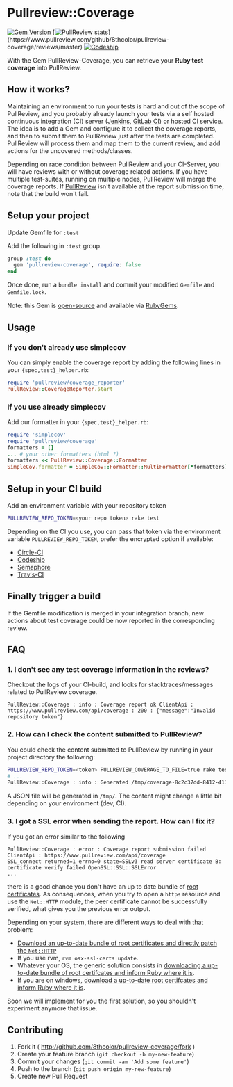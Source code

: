 # Pullreview::Coverage

[![Gem Version](https://badge.fury.io/rb/pullreview-coverage.svg)](http://badge.fury.io/rb/pullreview-coverage)
[![PullReview stats](https://www.pullreview.com/github/8thcolor/pullreview-coverage/badges/master.svg?)](https://www.pullreview.com/github/8thcolor/pullreview-coverage/reviews/master)
[![Codeship](https://img.shields.io/codeship/5b76b590-a9f8-0132-ffc9-427bb4181a39.svg?style=flat-square)](https://codeship.com/projects/67847)

With the Gem PullReview-Coverage, you can retrieve your **Ruby test coverage** into PullReview.

## How it works?

Maintaining an environment to run your tests is hard and out of the scope of PullReview, and you probably already launch your tests via a self hosted continuous integration (CI) server ([Jenkins](http://jenkins-ci.org/), [GitLab CI](https://about.gitlab.com/gitlab-ci/)) or hosted CI service. The idea is to add a Gem and configure it to collect the coverage reports, and then to submit them to PullReview just after the tests are completed. PullReview will process them and map them to the current review, and add actions for the uncovered methods/classes.

Depending on race condition between PullReview and your CI-Server, you will have reviews with or without coverage related actions. If you have multiple test-suites, running on multiple nodes, PullReview will merge the coverage reports. If [PullReview](https://pullreview.com) isn't available at the report submission time, note that the build won't fail. 

## Setup your project

Update Gemfile for `:test`

Add the following in `:test` group.

```Ruby
group :test do
  gem 'pullreview-coverage', require: false
end
```

Once done, run a `bundle install` and commit your modified `Gemfile` and `Gemfile.lock`.

Note: this Gem is [open-source](https://github.com/8thcolor/pullreview-coverage) and available via [RubyGems](https://rubygems.org/gems/pullreview-coverage).

## Usage

### If you don't already use simplecov

You can simply enable the coverage report by adding the following lines in your `{spec,test}_helper.rb`:

```Ruby
require 'pullreview/coverage_reporter'
PullReview::CoverageReporter.start
```

### If you use already simplecov

Add our formatter in your `{spec,test}_helper.rb`:

```Ruby
require 'simplecov'
require 'pullreview/coverage'
formatters = []
... # your other formatters (html ?)
formatters << PullReview::Coverage::Formatter
SimpleCov.formatter = SimpleCov::Formatter::MultiFormatter[*formatters]
```
## Setup in your CI build

Add an environment variable with your repository token

```Bash
PULLREVIEW_REPO_TOKEN=<your repo token> rake test 
```

Depending on the CI you use, you can pass that token via the environment variable `PULLREVIEW_REPO_TOKEN`, prefer the encrypted option if available:

* [Circle-CI](https://circleci.com/docs/environment-variables#setting-environment-variables-for-all-commands-without-adding-them-to-git)
* [Codeship](https://www.codeship.io/documentation/continuous-integration/set-environment-variables/)
* [Semaphore](https://semaphoreapp.com/docs/exporting-environment-variables.html)
* [Travis-CI ](http://docs.travis-ci.com/user/build-configuration/#Secure-environment-variables)

## Finally trigger a build

If the Gemfile modification is merged in your integration branch, new actions about test coverage could be now reported in the corresponding review.

## FAQ

### 1. I don't see any test coverage information in the reviews?

Checkout the logs of your CI-build, and looks for stacktraces/messages related to PullReview coverage.

```
PullReview::Coverage : info : Coverage report ok ClientApi : https://www.pullreview.com/api/coverage : 200 : {"message":"Invalid repository token"}
```

### 2. How can I check the content submitted to PullReview?

You could check the content submitted to PullReview by running in your project directory the following:
```Bash
PULLREVIEW_REPO_TOKEN=<token> PULLREVIEW_COVERAGE_TO_FILE=true rake test
# ...
PullReview::Coverage : info : Generated /tmp/coverage-8c2c37dd-8412-4137-9b38-7147c1662140.json
```

A JSON file will be generated in `/tmp/`. The content might change a little bit depending on your environment (dev, CI).

### 3. I got a SSL error when sending the report. How can I fix it?

If you got an error similar to the following
```Text
PullReview::Coverage : error : Coverage report submission failed ClientApi : https://www.pullreview.com/api/coverage
SSL_connect returned=1 errno=0 state=SSLv3 read server certificate B: certificate verify failed OpenSSL::SSL::SSLError
...
```

there is a good chance you don't have an up to date bundle of [root certificates](https://en.wikipedia.org/wiki/Root_certificate).
As consequences, when you try to open a `https` resource and use the `Net::HTTP` module, the peer certificate cannot
be successfully verified, what gives you the previous error output.

Depending on your system, there are different ways to deal with that problem:

* [Download an up-to-date bundle of root certificates and directly patch the 
  `Net::HTTP`](http://stackoverflow.com/a/16983443/831180)
* If you use rvm, `rvm osx-ssl-certs update`.
* Whatever your OS, the generic solution consists in [downloading a up-to-date bundle of root certifcates and inform
  Ruby where it is](http://stackoverflow.com/q/4528101/831180).
* If you are on windows, [download a up-to-date root certifcates and inform Ruby where it 
  is](https://gist.github.com/fnichol/867550).

Soon we will implement for you the first solution, so you shouldn't experiment anymore that issue.


## Contributing

1. Fork it ( http://github.com/8thcolor/pullreview-coverage/fork )
2. Create your feature branch (`git checkout -b my-new-feature`)
3. Commit your changes (`git commit -am 'Add some feature'`)
4. Push to the branch (`git push origin my-new-feature`)
5. Create new Pull Request
